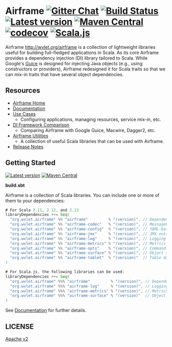 # Airframe  [![Gitter Chat][gitter-badge]][gitter-link] [![Build Status](https://travis-ci.org/wvlet/airframe.svg?branch=master)](https://travis-ci.org/wvlet/airframe) [![Latest version](https://index.scala-lang.org/wvlet/airframe/airframe/latest.svg?color=orange)](https://index.scala-lang.org/wvlet/airframe) [![Maven Central](https://maven-badges.herokuapp.com/maven-central/org.wvlet.airframe/airframe_2.12/badge.svg)](https://maven-badges.herokuapp.com/maven-central/org.wvlet.airframe/airframe_2.12) [![codecov](https://codecov.io/gh/wvlet/airframe/branch/master/graph/badge.svg)](https://codecov.io/gh/wvlet/airframe) [![Scala.js](https://www.scala-js.org/assets/badges/scalajs-0.6.17.svg)](https://www.scala-js.org)

[circleci-badge]: https://circleci.com/gh/wvlet/airframe.svg?style=svg
[circleci-link]: https://circleci.com/gh/wvlet/airframe
[gitter-badge]: https://badges.gitter.im/Join%20Chat.svg
[gitter-link]: https://gitter.im/wvlet/wvlet?utm_source=badge&utm_medium=badge&utm_campaign=pr-badge&utm_content=badge
[coverall-badge]: https://coveralls.io/repos/github/wvlet/airframe/badge.svg?branch=master
[coverall-link]: https://coveralls.io/github/wvlet/airframe?branch=master


Airframe http://wvlet.org/airframe is a collection of lightweight libraries useful for building full-fledged applications in Scala.
As its core Airframe provides a dependency injection (DI) library tailored to Scala. While Google's [Guice](https://github.com/google/guice) is designed for injecting Java objects (e.g., using constructors or providers), Airframe redesigned it for Scala traits so that we can mix-in traits that have several object dependencies.

## Resources
- [Airframe Home](http://wvlet.org/airframe/)
- [Documentation](http://wvlet.org/airframe/docs)
- [Use Cases](http://wvlet.org/airframe/docs/use-cases.html)
   - Configuring applications, managing resources, service mix-in, etc.
- [DI Framework Comparison](http://wvlet.org/airframe/docs/comparison.html)
   - Comparing Airframe with Google Guice, Macwire, Dagger2, etc. 
- [Airframe Utilities](http://wvlet.org/airframe/docs/utils.html)
   - A collection of useful Scala libraries that can be used with Airframe.
- [Release Notes](http://wvlet.org/airframe/docs/release-notes.html)

## Getting Started
 [![Latest version](https://index.scala-lang.org/wvlet/airframe/airframe/latest.svg?color=orange)](https://index.scala-lang.org/wvlet/airframe) [![Maven Central](https://maven-badges.herokuapp.com/maven-central/org.wvlet.airframe/airframe_2.12/badge.svg)](https://maven-badges.herokuapp.com/maven-central/org.wvlet.airframe/airframe_2.12)

**build.sbt**

Airframe is a collection of Scala libraries. You can include one or more of them to your dependencies:
```scala
# For Scala 2.11, 2.12, and 2.13
libraryDependencies ++= Seq(
  "org.wvlet.airframe" %% "airframe"         % "(version)", // Dependency injection
  "org.wvlet.airframe" %% "airframe-codec"   % "(version)", // MessagePack-based schema-on-read transcoder
  "org.wvlet.airframe" %% "airframe-config"  % "(version)", // YAML-based configuration
  "org.wvlet.airframe" %% "airframe-jmx"     % "(version)", // JMX entry 
  "org.wvlet.airframe" %% "airframe-log"     % "(version)", // Logging
  "org.wvlet.airframe" %% "airframe-metrics" % "(version)", // Metrics units
  "org.wvlet.airframe" %% "airframe-opts"    % "(version)", // Command-line option parser
  "org.wvlet.airframe" %% "airframe-surface" % "(version)", // Object surface inspector
  "org.wvlet.airframe" %% "airframe-tablet"  % "(version)"  // Table data reader/writer
)

# For Scala.js, the following libraries can be used:
libraryDependencies ++= Seq(
  "org.wvlet.airframe" %%% "airframe"         % "(version)", // Dependency injection
  "org.wvlet.airframe" %%% "airframe-log"     % "(version)", // Logging
  "org.wvlet.airframe" %%% "airframe-metrics" % "(version)", // Metrics units
  "org.wvlet.airframe" %%% "airframe-surface" % "(version)"  // Object surface inspector
)
```

See [Documentation](http://wvlet.org/airframe/docs/) for further details.

## LICENSE

[Apache v2](https://github.com/wvlet/airframe/blob/master/LICENSE)
